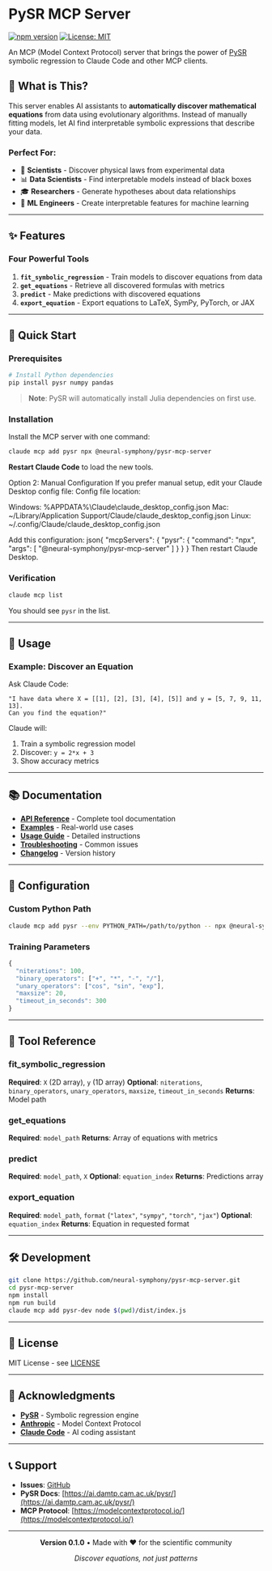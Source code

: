 # PySR MCP Server

[![npm version](https://badge.fury.io/js/@neural-symphony%2Fpysr-mcp-server.svg)](https://www.npmjs.com/package/@neural-symphony/pysr-mcp-server)
[![License: MIT](https://img.shields.io/badge/License-MIT-yellow.svg)](https://opensource.org/licenses/MIT)

An MCP (Model Context Protocol) server that brings the power of [PySR](https://github.com/MilesCranmer/PySR) symbolic regression to Claude Code and other MCP clients.

## 🎯 What is This?

This server enables AI assistants to **automatically discover mathematical equations** from data using evolutionary algorithms. Instead of manually fitting models, let AI find interpretable symbolic expressions that describe your data.

### Perfect For:
- 🔬 **Scientists** - Discover physical laws from experimental data
- 📊 **Data Scientists** - Find interpretable models instead of black boxes
- 🎓 **Researchers** - Generate hypotheses about data relationships
- 🤖 **ML Engineers** - Create interpretable features for machine learning

---

## ✨ Features

### Four Powerful Tools

1. **`fit_symbolic_regression`** - Train models to discover equations from data
2. **`get_equations`** - Retrieve all discovered formulas with metrics
3. **`predict`** - Make predictions with discovered equations
4. **`export_equation`** - Export equations to LaTeX, SymPy, PyTorch, or JAX

---

## 🚀 Quick Start

### Prerequisites

```bash
# Install Python dependencies
pip install pysr numpy pandas
```

> **Note**: PySR will automatically install Julia dependencies on first use.

### Installation

Install the MCP server with one command:

```bash
claude mcp add pysr npx @neural-symphony/pysr-mcp-server
```

**Restart Claude Code** to load the new tools.

Option 2: Manual Configuration
If you prefer manual setup, edit your Claude Desktop config file:
Config file location:

Windows: %APPDATA%\Claude\claude_desktop_config.json
Mac: ~/Library/Application Support/Claude/claude_desktop_config.json
Linux: ~/.config/Claude/claude_desktop_config.json

Add this configuration:
json{
  "mcpServers": {
    "pysr": {
      "command": "npx",
      "args": [
        "@neural-symphony/pysr-mcp-server"
      ]
    }
  }
}
Then restart Claude Desktop.

### Verification

```bash
claude mcp list
```

You should see `pysr` in the list.

---

## 📖 Usage

### Example: Discover an Equation

Ask Claude Code:

```
"I have data where X = [[1], [2], [3], [4], [5]] and y = [5, 7, 9, 11, 13].
Can you find the equation?"
```

Claude will:
1. Train a symbolic regression model
2. Discover: `y = 2*x + 3`
3. Show accuracy metrics

---

## 📚 Documentation

- **[API Reference](docs/API.md)** - Complete tool documentation
- **[Examples](docs/EXAMPLES.md)** - Real-world use cases
- **[Usage Guide](USAGE_GUIDE.md)** - Detailed instructions
- **[Troubleshooting](TROUBLESHOOTING.md)** - Common issues
- **[Changelog](CHANGELOG.md)** - Version history

---

## 🔧 Configuration

### Custom Python Path

```bash
claude mcp add pysr --env PYTHON_PATH=/path/to/python -- npx @neural-symphony/pysr-mcp-server
```

### Training Parameters

```javascript
{
  "niterations": 100,
  "binary_operators": ["+", "*", "-", "/"],
  "unary_operators": ["cos", "sin", "exp"],
  "maxsize": 20,
  "timeout_in_seconds": 300
}
```

---

## 🌟 Tool Reference

### fit_symbolic_regression

**Required**: `X` (2D array), `y` (1D array)
**Optional**: `niterations`, `binary_operators`, `unary_operators`, `maxsize`, `timeout_in_seconds`
**Returns**: Model path

### get_equations

**Required**: `model_path`
**Returns**: Array of equations with metrics

### predict

**Required**: `model_path`, `X`
**Optional**: `equation_index`
**Returns**: Predictions array

### export_equation

**Required**: `model_path`, `format` (`"latex"`, `"sympy"`, `"torch"`, `"jax"`)
**Optional**: `equation_index`
**Returns**: Equation in requested format

---

## 🛠️ Development

```bash
git clone https://github.com/neural-symphony/pysr-mcp-server.git
cd pysr-mcp-server
npm install
npm run build
claude mcp add pysr-dev node $(pwd)/dist/index.js
```

---

## 📄 License

MIT License - see [LICENSE](LICENSE)

---

## 🙏 Acknowledgments

- **[PySR](https://github.com/MilesCranmer/PySR)** - Symbolic regression engine
- **[Anthropic](https://anthropic.com)** - Model Context Protocol
- **[Claude Code](https://claude.ai/code)** - AI coding assistant

---

## 📞 Support

- **Issues**: [GitHub](https://github.com/neural-symphony/pysr-mcp-server/issues)
- **PySR Docs**: [https://ai.damtp.cam.ac.uk/pysr/](https://ai.damtp.cam.ac.uk/pysr/)
- **MCP Protocol**: [https://modelcontextprotocol.io/](https://modelcontextprotocol.io/)

---

<div align="center">

**Version 0.1.0** • Made with ❤️ for the scientific community

*Discover equations, not just patterns*

</div>
